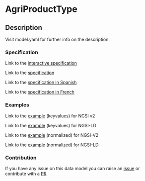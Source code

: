 # AgriProductType

## Description 

Visit model.yaml for further info on the description
### Specification

Link to the [interactive specification](https://swagger.lab.fiware.org/?url=https://smart-data-models.github.io/dataModel.Agrifood/AgriProductType/swagger.yaml)

Link to the [specification](https://github.com/smart-data-models/dataModel.Agrifood/blob/master/AgriProductType/doc/spec.md)

Link to the [specification in Spanish](https://github.com/smart-data-models/dataModel.Agrifood/blob/master/AgriProductType/doc/spec_ES.md)

Link to the [specification in French](https://github.com/smart-data-models/dataModel.Agrifood/blob/master/AgriProductType/doc/spec_FR.md)
### Examples

Link to the [example](https://smart-data-models.github.io/dataModel.Agrifood/AgriProductType/examples/example.json) (keyvalues) for NGSI v2

Link to the [example](https://smart-data-models.github.io/dataModel.Agrifood/AgriProductType/examples/example.jsonld) (keyvalues) for NGSI-LD

Link to the [example](https://smart-data-models.github.io/dataModel.Agrifood/AgriProductType/examples/example-normalized.json) (normalized) for NGSI-V2

Link to the [example](https://smart-data-models.github.io/dataModel.Agrifood/AgriProductType/examples/example-normalized.jsonld) (normalized) for NGSI-LD
### Contribution

 If you have any issue on this data model you can raise an [issue](https://github.com/smart-data-models/dataModel.Agrifood/issues)  or contribute with a [PR](https://github.com/smart-data-models/dataModel.Agrifood/pulls)